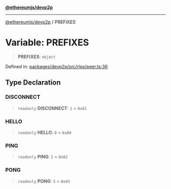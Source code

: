 [**@ethereumjs/devp2p**](../README.md)

***

[@ethereumjs/devp2p](../README.md) / PREFIXES

# Variable: PREFIXES

> **PREFIXES**: `object`

Defined in: [packages/devp2p/src/rlpx/peer.ts:36](https://github.com/ethereumjs/ethereumjs-monorepo/blob/master/packages/devp2p/src/rlpx/peer.ts#L36)

## Type Declaration

### DISCONNECT

> `readonly` **DISCONNECT**: `1` = `0x01`

### HELLO

> `readonly` **HELLO**: `0` = `0x00`

### PING

> `readonly` **PING**: `2` = `0x02`

### PONG

> `readonly` **PONG**: `3` = `0x03`
